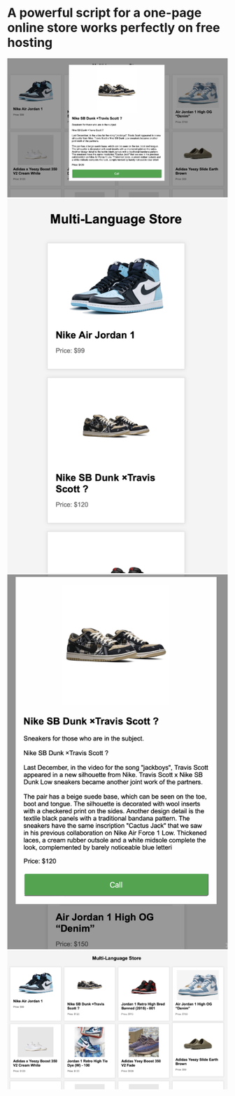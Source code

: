 # A powerful script for a one-page online store works perfectly on free hosting


![1](https://github.com/RichPhantom/Free-Shop-HTML-CMS/blob/main/screen/Pasted%20Graphic%201.png?raw=true)
![1](https://github.com/RichPhantom/Free-Shop-HTML-CMS/blob/main/screen/Pasted%20Graphic%202.png?raw=true)
![1](https://github.com/RichPhantom/Free-Shop-HTML-CMS/blob/main/screen/Pasted%20Graphic%203.png?raw=true)
![1](https://github.com/RichPhantom/Free-Shop-HTML-CMS/blob/main/screen/Pasted%20Graphic.png?raw=true)

